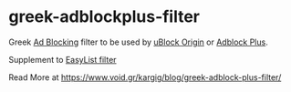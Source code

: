 greek-adblockplus-filter
========================

Greek [Ad Blocking](https://en.wikipedia.org/wiki/Ad_blocking) filter to be used by [uBlock Origin](https://github.com/gorhill/uBlock) or [Adblock
Plus](https://adblockplus.org/).

Supplement to [EasyList filter](https://easylist.to/)

Read More at https://www.void.gr/kargig/blog/greek-adblock-plus-filter/
